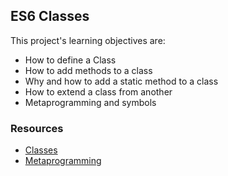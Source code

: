 ## ES6 Classes

This project's learning objectives are:
- How to define a Class
- How to add methods to a class
- Why and how to add a static method to a class
- How to extend a class from another
- Metaprogramming and symbols

### Resources
- [Classes](https://developer.mozilla.org/en-US/docs/Web/JavaScript/Reference/Classes)
- [Metaprogramming](https://www.keithcirkel.co.uk/metaprogramming-in-es6-symbols/#symbolspecies)
